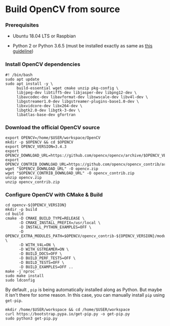 # Build OpenCV from source


### Prerequisites

- Ubuntu 18.04 LTS or Raspbian

- Python 2 or Python 3.6.5 (must be installed exactly as same as [this guideline](https://github.com/hoangtnm/TrainingServer-docs/blob/master/Setup_python_3_dev_environment.md))


### Install OpenCV dependencies

```
#! /bin/bash
sudo apt update
sudo apt install -y \
     build-essential wget cmake unzip pkg-config \
     libjpeg-dev libtiff5-dev libjasper-dev libpng12-dev \
     libavcodec-dev libavformat-dev libswscale-dev libv4l-dev \
     libgstreamer1.0-dev libgstreamer-plugins-base1.0-dev \
     libxvidcore-dev libx264-dev \
     libgtk2.0-dev libgtk-3-dev \
     libatlas-base-dev gfortran
```

### Download the official OpenCV source

```
export OPENCV=/home/$USER/workspace/OpenCV
mkdir -p $OPENCV && cd $OPENCV
export OPENCV_VERSION=3.4.3
export OPENCV_DOWNLOAD_URL=https://github.com/opencv/opencv/archive/$OPENCV_VERSION.zip
export OPENCV_CONTRIB_DOWNLOAD_URL=https://github.com/opencv/opencv_contrib/archive/$OPENCV_VERSION.zip
wget "$OPENCV_DOWNLOAD_URL" -O opencv.zip
wget "$OPENCV_CONTRIB_DOWNLOAD_URL" -O opencv_contrib.zip
unzip opencv.zip
unzip opencv_contrib.zip
```

### Configure OpenCV with CMake & Build

```
cd opencv-${OPENCV_VERSION}
mkdir -p build
cd build
cmake -D CMAKE_BUILD_TYPE=RELEASE \
      -D CMAKE_INSTALL_PREFIX=/usr/local \
      -D INSTALL_PYTHON_EXAMPLES=OFF \
      -D OPENCV_EXTRA_MODULES_PATH=$OPENCV/opencv_contrib-${OPENCV_VERSION}/modules \
      -D WITH_V4L=ON \
      -D WITH_GSTREAMER=ON \
      -D BUILD_DOCS=OFF \
      -D BUILD_PERF_TESTS=OFF \
      -D BUILD_TESTS=OFF \
      -D BUILD_EXAMPLES=OFF ..
make -j`nproc`
sudo make install
sudo ldconfig
```

By default , `pip` is being automatically installed along as Python. But maybe it isn't there for some reason. In this case, you can manually install `pip` using `get-pip`.

```shell
mkdir /home/$USER/workspace && cd /home/$USER/workspace
curl https://bootstrap.pypa.io/get-pip.py -o get-pip.py
sudo python3 get-pip.py
```
